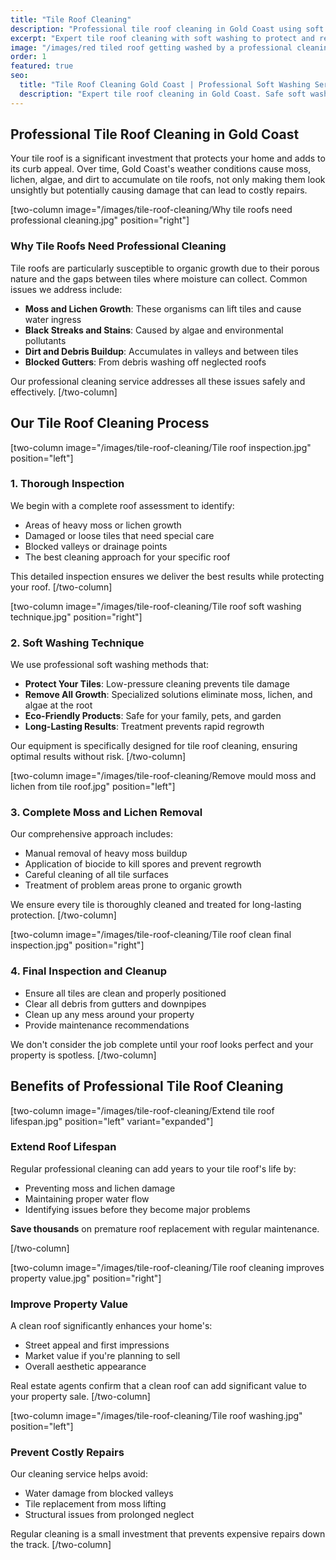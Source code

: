 ```yaml
---
title: "Tile Roof Cleaning"
description: "Professional tile roof cleaning in Gold Coast using soft washing techniques to safely remove moss, lichen, and years of built-up grime without damaging your tiles."
excerpt: "Expert tile roof cleaning with soft washing to protect and restore your roof"
image: "/images/red tiled roof getting washed by a professional cleaning contractor.jpg"
order: 1
featured: true
seo:
  title: "Tile Roof Cleaning Gold Coast | Professional Soft Washing Services"
  description: "Expert tile roof cleaning in Gold Coast. Safe soft washing removes moss, lichen & dirt without damage. Free quotes. Fully insured. Call (07) 5555 0180"
---
```


## Professional Tile Roof Cleaning in Gold Coast

Your tile roof is a significant investment that protects your home and adds to its curb appeal. Over time, Gold Coast's weather conditions cause moss, lichen, algae, and dirt to accumulate on tile roofs, not only making them look unsightly but potentially causing damage that can lead to costly repairs.

[two-column image="/images/tile-roof-cleaning/Why tile roofs need professional cleaning.jpg" position="right"]
### Why Tile Roofs Need Professional Cleaning

Tile roofs are particularly susceptible to organic growth due to their porous nature and the gaps between tiles where moisture can collect. Common issues we address include:

- **Moss and Lichen Growth**: These organisms can lift tiles and cause water ingress
- **Black Streaks and Stains**: Caused by algae and environmental pollutants
- **Dirt and Debris Buildup**: Accumulates in valleys and between tiles
- **Blocked Gutters**: From debris washing off neglected roofs

Our professional cleaning service addresses all these issues safely and effectively.
[/two-column]

## Our Tile Roof Cleaning Process

[two-column image="/images/tile-roof-cleaning/Tile roof inspection.jpg" position="left"]
### 1. Thorough Inspection
We begin with a complete roof assessment to identify:
- Areas of heavy moss or lichen growth
- Damaged or loose tiles that need special care
- Blocked valleys or drainage points
- The best cleaning approach for your specific roof

This detailed inspection ensures we deliver the best results while protecting your roof.
[/two-column]

[two-column image="/images/tile-roof-cleaning/Tile roof soft washing technique.jpg" position="right"]
### 2. Soft Washing Technique
We use professional soft washing methods that:
- **Protect Your Tiles**: Low-pressure cleaning prevents tile damage
- **Remove All Growth**: Specialized solutions eliminate moss, lichen, and algae at the root
- **Eco-Friendly Products**: Safe for your family, pets, and garden
- **Long-Lasting Results**: Treatment prevents rapid regrowth

Our equipment is specifically designed for tile roof cleaning, ensuring optimal results without risk.
[/two-column]

[two-column image="/images/tile-roof-cleaning/Remove mould moss and lichen from tile roof.jpg" position="left"]
### 3. Complete Moss and Lichen Removal
Our comprehensive approach includes:
- Manual removal of heavy moss buildup
- Application of biocide to kill spores and prevent regrowth
- Careful cleaning of all tile surfaces
- Treatment of problem areas prone to organic growth

We ensure every tile is thoroughly cleaned and treated for long-lasting protection.
[/two-column]

[two-column image="/images/tile-roof-cleaning/Tile roof clean final inspection.jpg" position="right"]
### 4. Final Inspection and Cleanup
- Ensure all tiles are clean and properly positioned
- Clear all debris from gutters and downpipes
- Clean up any mess around your property
- Provide maintenance recommendations

We don't consider the job complete until your roof looks perfect and your property is spotless.
[/two-column]

## Benefits of Professional Tile Roof Cleaning

[two-column image="/images/tile-roof-cleaning/Extend tile roof lifespan.jpg" position="left" variant="expanded"]
### Extend Roof Lifespan
Regular professional cleaning can add years to your tile roof's life by:
- Preventing moss and lichen damage
- Maintaining proper water flow
- Identifying issues before they become major problems

**Save thousands** on premature roof replacement with regular maintenance.

[/two-column]

[two-column image="/images/tile-roof-cleaning/Tile roof cleaning improves property value.jpg" position="right"]
### Improve Property Value
A clean roof significantly enhances your home's:
- Street appeal and first impressions
- Market value if you're planning to sell
- Overall aesthetic appearance

Real estate agents confirm that a clean roof can add significant value to your property sale.
[/two-column]

[two-column image="/images/tile-roof-cleaning/Tile roof washing.jpg" position="left"]
### Prevent Costly Repairs
Our cleaning service helps avoid:
- Water damage from blocked valleys
- Tile replacement from moss lifting
- Structural issues from prolonged neglect

Regular cleaning is a small investment that prevents expensive repairs down the track.
[/two-column]